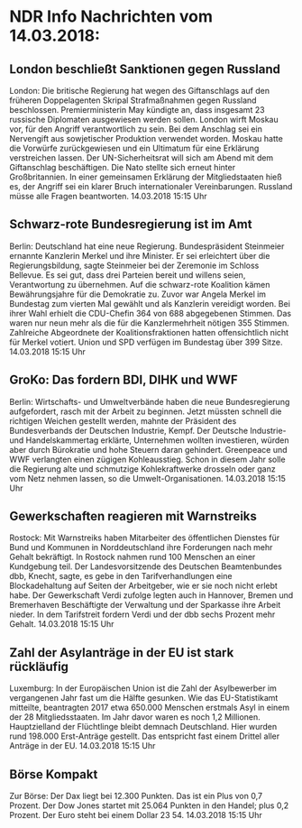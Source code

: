 # NDR Info Nachrichten vom 14.03.2018:


## London beschließt Sanktionen gegen Russland
London: Die britische Regierung hat wegen des Giftanschlags auf den früheren Doppelagenten Skripal Strafmaßnahmen gegen Russland beschlossen. Premierministerin May kündigte an, dass insgesamt 23 russische Diplomaten ausgewiesen werden sollen. London wirft Moskau vor, für den Angriff verantwortlich zu sein. Bei dem Anschlag sei ein Nervengift aus sowjetischer Produktion verwendet worden. Moskau hatte die Vorwürfe zurückgewiesen und ein Ultimatum für eine Erklärung verstreichen lassen. Der UN-Sicherheitsrat will sich am Abend mit dem Giftanschlag beschäftigen. Die Nato stellte sich erneut hinter Großbritannien. In einer gemeinsamen Erklärung der Mitgliedstaaten hieß es, der Angriff sei ein klarer Bruch internationaler Vereinbarungen. Russland müsse alle Fragen beantworten. 14.03.2018 15:15 Uhr 

## Schwarz-rote Bundesregierung ist im Amt
Berlin: Deutschland hat eine neue Regierung. Bundespräsident Steinmeier ernannte Kanzlerin Merkel und ihre Minister. Er sei erleichtert über die Regierungsbildung, sagte Steinmeier bei der Zeremonie im Schloss Bellevue. Es sei gut, dass drei Parteien bereit und willens seien, Verantwortung zu übernehmen. Auf die schwarz-rote Koalition kämen Bewährungsjahre für die Demokratie zu. Zuvor war Angela Merkel im Bundestag zum vierten Mal gewählt und als Kanzlerin vereidigt worden. Bei ihrer Wahl erhielt die CDU-Chefin 364 von 688 abgegebenen Stimmen. Das waren nur neun mehr als die für die Kanzlermehrheit nötigen 355 Stimmen. Zahlreiche Abgeordnete der Koalitionsfraktionen hatten offensichtlich nicht für Merkel votiert. Union und SPD verfügen im Bundestag über 399 Sitze. 14.03.2018 15:15 Uhr 

## GroKo: Das fordern BDI, DIHK und WWF
Berlin:    Wirtschafts- und Umweltverbände haben die neue Bundesregierung aufgefordert, rasch mit der Arbeit zu beginnen. Jetzt müssten schnell die richtigen Weichen gestellt werden, mahnte der Präsident des Bundesverbands der Deutschen Industrie, Kempf. Der Deutsche Industrie- und Handelskammertag erklärte, Unternehmen wollten investieren, würden aber durch Bürokratie und hohe Steuern daran gehindert. Greenpeace und WWF verlangten einen zügigen Kohleausstieg. Schon in diesem Jahr solle die Regierung alte und schmutzige Kohlekraftwerke drosseln oder ganz vom Netz nehmen lassen, so die Umwelt-Organisationen. 14.03.2018 15:15 Uhr 

## Gewerkschaften reagieren mit Warnstreiks
Rostock: Mit Warnstreiks haben Mitarbeiter des öffentlichen Dienstes für Bund und Kommunen in Norddeutschland ihre Forderungen nach mehr Gehalt bekräftigt. In Rostock nahmen rund 100 Menschen an einer Kundgebung teil. Der Landesvorsitzende des Deutschen Beamtenbundes dbb, Knecht, sagte, es gebe in den Tarifverhandlungen eine Blockadehaltung auf Seiten der Arbeitgeber, wie er sie noch nicht erlebt habe. Der Gewerkschaft Verdi zufolge legten auch in Hannover, Bremen und Bremerhaven Beschäftigte der Verwaltung und der Sparkasse ihre Arbeit nieder. In dem Tarifstreit fordern Verdi und der dbb sechs Prozent mehr Gehalt. 14.03.2018 15:15 Uhr 

## Zahl der Asylanträge in der EU ist stark rückläufig
Luxemburg: In der Europäischen Union ist die Zahl der Asylbewerber im vergangenen Jahr fast um die Hälfte gesunken. Wie das EU-Statistikamt mitteilte, beantragten 2017 etwa 650.000 Menschen erstmals Asyl in einem der 28 Mitgliedsstaaten. Im Jahr davor waren es noch 1,2 Millionen. Hauptzielland der Flüchtlinge bleibt demnach Deutschland. Hier wurden rund 198.000 Erst-Anträge gestellt. Das entspricht fast einem Drittel aller Anträge in der EU. 14.03.2018 15:15 Uhr 

## Börse Kompakt
Zur Börse: Der Dax liegt bei 12.300 Punkten. Das ist ein Plus  von 0,7 Prozent. Der Dow Jones startet mit 25.064 Punkten in den Handel; plus 0,2 Prozent. Der Euro steht bei einem Dollar 23 54. 14.03.2018 15:15 Uhr 
